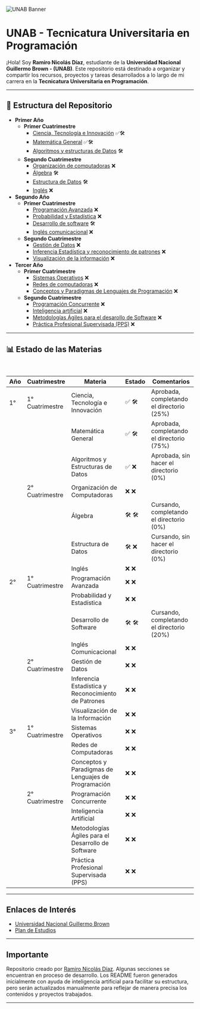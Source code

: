 ![UNAB Banner](Imágenes/Banners/Banner_UNAB.png)

# UNAB - Tecnicatura Universitaria en Programación

¡Hola! Soy **Ramiro Nicolás Díaz**, estudiante de la **Universidad Nacional Guillermo Brown - (UNAB)**. Este repositorio está destinado a organizar y compartir los recursos, proyectos y tareas desarrollados a lo largo de mi carrera en la **Tecnicatura Universitaria en Programación**.

---

## 📂 Estructura del Repositorio

- **Primer Año**
  - **Primer Cuatrimestre**
    - [Ciencia, Tecnología e Innovación](Tecnicatura_Universitaria_en_Programación_-_UNAB/Primer_Año/Primer_Cuatrimestre/Ciencia,_Tecnología_e_Innovación) ✅🛠️
    - [Matemática General](Tecnicatura_Universitaria_en_Programación_-_UNAB/Primer_Año/Primer_Cuatrimestre/Matemática_General) ✅🛠️
    - [Algoritmos y estructuras de Datos](Tecnicatura_Universitaria_en_Programación_-_UNAB/Primer_Año/Primer_Cuatrimestre/Algoritmos_y_estructuras_de_Datos) 🛠️
  - **Segundo Cuatrimestre**
    - [Organización de computadoras](Tecnicatura_Universitaria_en_Programación_-_UNAB/Primer_Año/Segundo_Cuatrimestre/Organización_de_computadoras) ❌
    - [Álgebra](Tecnicatura_Universitaria_en_Programación_-_UNAB/Primer_Año/Segundo_Cuatrimestre/Álgebra) 🛠️
    - [Estructura de Datos](Tecnicatura_Universitaria_en_Programación_-_UNAB/Primer_Año/Segundo_Cuatrimestre/Estructura_de_Datos) 🛠️
    - [Inglés](Tecnicatura_Universitaria_en_Programación_-_UNAB/Primer_Año/Segundo_Cuatrimestre/Inglés) ❌
- **Segundo Año**
  - **Primer Cuatrimestre**
    - [Programación Avanzada](Tecnicatura_Universitaria_en_Programación_-_UNAB/Segundo_Año/Primer_Cuatrimestre/Programación_Avanzada) ❌
    - [Probabilidad y Estadística](Tecnicatura_Universitaria_en_Programación_-_UNAB/Segundo_Año/Primer_Cuatrimestre/Probabilidad_y_Estadística) ❌
    - [Desarrollo de software](Tecnicatura_Universitaria_en_Programación_-_UNAB/Segundo_Año/Primer_Cuatrimestre/Desarrollo_de_software) 🛠️
    - [Inglés comunicacional](Tecnicatura_Universitaria_en_Programación_-_UNAB/Segundo_Año/Primer_Cuatrimestre/Inglés_comunicacional) ❌
  - **Segundo Cuatrimestre**
    - [Gestión de Datos](Tecnicatura_Universitaria_en_Programación_-_UNAB/Segundo_Año/Segundo_Cuatrimestre/Gestión_de_Datos) ❌
    - [Inferencia Estadística y reconocimiento de patrones](Tecnicatura_Universitaria_en_Programación_-_UNAB/Segundo_Año/Segundo_Cuatrimestre/Inferencia_Estadística_y_reconocimiento_de_patrones) ❌
    - [Visualización de la información](Tecnicatura_Universitaria_en_Programación_-_UNAB/Segundo_Año/Segundo_Cuatrimestre/Visualización_de_la_información) ❌
- **Tercer Año**
  - **Primer Cuatrimestre**
    - [Sistemas Operativos](Tecnicatura_Universitaria_en_Programación_-_UNAB/Tercer_Año/Primer_Cuatrimestre/Sistemas_Operativos) ❌
    - [Redes de computadoras](Tecnicatura_Universitaria_en_Programación_-_UNAB/Tercer_Año/Primer_Cuatrimestre/Redes_de_computadoras) ❌
    - [Conceptos y Paradigmas de Lenguajes de Programación](Tecnicatura_Universitaria_en_Programación_-_UNAB/Tercer_Año/Primer_Cuatrimestre/Conceptos_y_Paradigmas_de_Lenguajes_de_Programación) ❌
  - **Segundo Cuatrimestre**
    - [Programación Concurrente](Tecnicatura_Universitaria_en_Programación_-_UNAB/Tercer_Año/Segundo_Cuatrimestre/Programación_Concurrente) ❌
    - [Inteligencia artificial](Tecnicatura_Universitaria_en_Programación_-_UNAB/Tercer_Año/Segundo_Cuatrimestre/Inteligencia_artificial) ❌
    - [Metodologías Ágiles para el desarollo de Software](Tecnicatura_Universitaria_en_Programación_-_UNAB/Tercer_Año/Segundo_Cuatrimestre/Metodologías_Ágiles_para_el_desarrollo_de_Software) ❌
    - [Práctica Profesional Supervisada (PPS)](Tecnicatura_Universitaria_en_Programación_-_UNAB/Tercer_Año/Segundo_Cuatrimestre/Práctica_Profesional_Supervisada_(PPS)) ❌

---

## 📊 Estado de las Materias

<br>

| Año | Cuatrimestre     | Materia                                                                 | Estado  | Comentarios                                      |
|-----|------------------|-------------------------------------------------------------------------|---------|--------------------------------------------------|
| 1°  | 1° Cuatrimestre  | Ciencia, Tecnología e Innovación                                        | ✅ 🛠️  | Aprobada, completando el directorio (25%)        |
|     |                  | Matemática General                                                      | ✅ 🛠️  | Aprobada, completando el directorio (75%)        |
|     |                  | Algoritmos y Estructuras de Datos                                       | ✅ ❌  | Aprobada, sin hacer el directorio (0%)           |
|     | 2° Cuatrimestre  | Organización de Computadoras                                            | ❌ ❌  |                                                  |
|     |                  | Álgebra                                                                 | 🛠️ 🛠️  | Cursando, completando el directorio (0%)         |
|     |                  | Estructura de Datos                                                     | 🛠️ ❌  | Cursando, sin hacer el directorio (0%)           |
|     |                  | Inglés                                                                  | ❌ ❌  |                                                  |
| 2°  | 1° Cuatrimestre  | Programación Avanzada                                                   | ❌ ❌  |                                                  |
|     |                  | Probabilidad y Estadística                                              | ❌ ❌  |                                                  |
|     |                  | Desarrollo de Software                                                  | 🛠️ 🛠️  | Cursando, completando el directorio (20%)         |
|     |                  | Inglés Comunicacional                                                   | ❌ ❌  |                                                  |
|     | 2° Cuatrimestre  | Gestión de Datos                                                        | ❌ ❌  |                                                  |
|     |                  | Inferencia Estadística y Reconocimiento de Patrones                     | ❌ ❌  |                                                  |
|     |                  | Visualización de la Información                                         | ❌ ❌  |                                                  |
| 3°  | 1° Cuatrimestre  | Sistemas Operativos                                                     | ❌ ❌  |                                                  |
|     |                  | Redes de Computadoras                                                   | ❌ ❌  |                                                  |
|     |                  | Conceptos y Paradigmas de Lenguajes de Programación                     | ❌ ❌  |                                                  |
|     | 2° Cuatrimestre  | Programación Concurrente                                                | ❌ ❌  |                                                  |
|     |                  | Inteligencia Artificial                                                 | ❌ ❌  |                                                  |
|     |                  | Metodologías Ágiles para el Desarrollo de Software                      | ❌ ❌  |                                                  |
|     |                  | Práctica Profesional Supervisada (PPS)                                  | ❌ ❌  |                                                  |

---

## Enlaces de Interés

- [Universidad Nacional Guillermo Brown](https://www.unab.edu.ar)
- [Plan de Estudios](Seguimiento_academico_-_Tecnicatura_en_programación/Plan_de_estudios_(TeP)_-_UNAB.pdf)

---

## Importante

Repositorio creado por [Ramiro Nicolás Díaz](https://github.com/Ramzlas). Algunas secciones se encuentran en proceso de desarrollo. Los README fueron generados inicialmente con ayuda de inteligencia artificial para facilitar su estructura, pero serán actualizados manualmente para reflejar de manera precisa los contenidos y proyectos trabajados.

---
